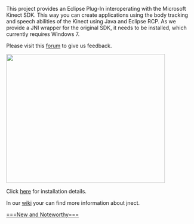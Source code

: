 This project provides an Eclipse Plug-In interoperating with the Microsoft Kinect SDK. This way you can create applications using the body tracking and speech abilities of the Kinect using Java and Eclipse RCP. As we provide a JNI wrapper for the original SDK, it needs to be installed, which currently requires Windows 7. 

Please visit this [forum](http://jnect.uservoice.com/) to give us feedback.

<a href='http://www.youtube.com/watch?feature=player_embedded&v=iJHR45u0wmo' target='_blank'><img src='http://img.youtube.com/vi/iJHR45u0wmo/0.jpg' width='425' height=344 /></a>

Click [here](http://code.google.com/a/eclipselabs.org/p/jnect/wiki/Installation) for installation details.

In our [wiki](Navigation.md) your can find more information about jnect.

[===New and Noteworthy===](Releases.md)
